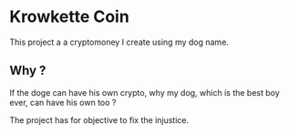 # Krowkette Coin

This project a a cryptomoney I create using my dog name.

## Why ?

If the doge can have his own crypto, why my dog, which is the best boy ever, can have his own too ?

The project has for objective to fix the injustice.
